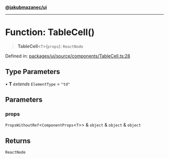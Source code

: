 [**@jakubmazanec/ui**](../README.md)

---

# Function: TableCell()

> **TableCell**\<`T`\>(`props`): `ReactNode`

Defined in:
[packages/ui/source/components/TableCell.ts:28](https://github.com/jakubmazanec/tools/blob/797379ce98752dc838b82c8398e04d90c58ce9e7/packages/ui/source/components/TableCell.ts#L28)

## Type Parameters

• **T** _extends_ `ElementType` = `"td"`

## Parameters

### props

`PropsWithoutRef`\<`ComponentProps`\<`T`\>\> & `object` & `object` & `object`

## Returns

`ReactNode`
